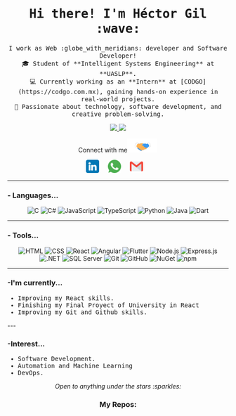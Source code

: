 <h1 align="center">
  <samp>
     Hi there! I'm Héctor Gil :wave:
  </samp>
</h1>

<p align="center">
  <samp>
    I work as Web :globe_with_meridians: developer and Software Developer!<br>
    🎓 Student of **Intelligent Systems Engineering** at **UASLP**.  <br>
    💻 Currently working as an **Intern** at [CODGO](https://codgo.com.mx), gaining hands-on experience in real-world projects.  <br>
    🚀 Passionate about technology, software development, and creative problem-solving. <br>
  </samp>
</p>



<p align="center">
  <a href="https://github.com/anuraghazra/github-readme-stats">
    <img src="https://github-readme-stats.vercel.app/api?username=HctrGZ&show_icons=true&title_color=fff&icon_color=79ff97&text_color=9f9f9f&bg_color=151515" />
  </a>
  
  <a href="https://github.com/anuraghazra/github-readme-stats">
    <img src="https://github-readme-stats.vercel.app/api/top-langs/?username=HctrGZ&theme=radical" />
  </a>
</p>

<p align="center"> 
  Connect with me<img src="https://github.com/SatYu26/SatYu26/blob/master/Assets/Handshake.gif" height="32px">
</p>

<p align="center">
  <a href="https://www.linkedin.com/in/héctor-gil-95653a328"><img src="https://github.com/HctrGZ/HctrGZ/blob/main/icons/linkedin.png" width="30px" alt="LinkedIn"></a> &nbsp; &nbsp;
  <a href="https://api.whatsapp.com/send?phone=+444519544"><img src="https://github.com/HctrGZ/HctrGZ/blob/main/icons/whatsapp.png" width="30px" alt="Whatsapp"></a> &nbsp; &nbsp;
  <a href="hectorgil2003.hg@gmail.com"><img src="https://github.com/HctrGZ/HctrGZ/blob/main/icons/gmail.png" width="30px" alt="Gmail"></a> &nbsp; &nbsp;
</p>


---

### - Languages...

<p align="center">


<img alt="C" src="https://img.shields.io/badge/C-%2300599C.svg?&style=for-the-badge&logo=c&logoColor=white"/>
<img alt="C#" src="https://img.shields.io/badge/C%23-%238A2BE2.svg?&style=for-the-badge&logo=c-sharp&logoColor=white"/>
<img alt="JavaScript" src="https://img.shields.io/badge/JavaScript-%23F7DF1E.svg?&style=for-the-badge&logo=javascript&logoColor=black"/>
<img alt="TypeScript" src="https://img.shields.io/badge/TypeScript-%23007ACC.svg?&style=for-the-badge&logo=typescript&logoColor=white"/>
<img alt="Python" src="https://img.shields.io/badge/Python-%2314354C.svg?&style=for-the-badge&logo=python&logoColor=white"/>
<img alt="Java" src="https://img.shields.io/badge/Java-%23ED8B00.svg?&style=for-the-badge&logo=openjdk&logoColor=white"/>
<img alt="Dart" src="https://img.shields.io/badge/Dart-%230175C2.svg?&style=for-the-badge&logo=dart&logoColor=white"/>


---

</p>

### - Tools...

<p align="center">

<img alt="HTML" src="https://img.shields.io/badge/HTML5-%23E34F26.svg?&style=for-the-badge&logo=html5&logoColor=white"/>
<img alt="CSS" src="https://img.shields.io/badge/CSS-%231572B6.svg?&style=for-the-badge&logo=css&logoColor=white"/>
<img alt="React" src="https://img.shields.io/badge/React-%2320232a.svg?&style=for-the-badge&logo=react&logoColor=%2361DAFB"/>
<img alt="Angular" src="https://img.shields.io/badge/Angular-%23DD0031.svg?&style=for-the-badge&logo=angular&logoColor=white"/>
<img alt="Flutter" src="https://img.shields.io/badge/Flutter-%2302569B.svg?&style=for-the-badge&logo=flutter&logoColor=white"/>
<img alt="Node.js" src="https://img.shields.io/badge/Node.js-%23339933.svg?&style=for-the-badge&logo=node.js&logoColor=white"/>
<img alt="Express.js" src="https://img.shields.io/badge/Express.js-%23404d59.svg?&style=for-the-badge&logo=express&logoColor=white"/>
<img alt=".NET" src="https://img.shields.io/badge/.NET-%231178B9.svg?&style=for-the-badge&logo=.net&logoColor=white"/>
<img alt="SQL Server" src="https://img.shields.io/badge/SQL%20Server-%238C0000.svg?&style=for-the-badge&logo=SQL&logoColor=white"/>
<img alt="Git" src="https://img.shields.io/badge/Git-%23F05032.svg?&style=for-the-badge&logo=git&logoColor=white"/>
<img alt="GitHub" src="https://img.shields.io/badge/GitHub-%23181717.svg?&style=for-the-badge&logo=github&logoColor=white"/>
<img alt="NuGet" src="https://img.shields.io/badge/NuGet-%230A0A0A.svg?&style=for-the-badge&logo=nuget&logoColor=white"/>
<img alt="npm" src="https://img.shields.io/badge/npm-%23CB3837.svg?&style=for-the-badge&logo=npm&logoColor=white"/>




---

</p>

### -I'm currently...

<samp>

- Improving my React skills.
- Finishing my Final Proyect of University in React
- Improving my Git and Github skills.
</samp>
---

### -Interest...
<samp>

- Software Development.
- Automation and Machine Learning
- DevOps.
</samp>

</details>

<p align="center">
  <i> Open to anything under the stars :sparkles: </i>
</p>

<h3 align="center">My Repos: </h3>

